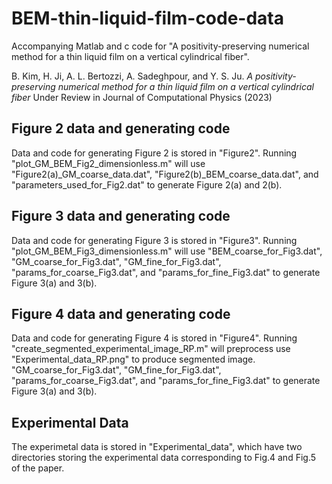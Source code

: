 # BEM-thin-liquid-film-code-data
Accompanying Matlab and c code for "A positivity-preserving numerical method for a thin liquid film on a vertical cylindrical fiber".

B. Kim, H. Ji, A. L. Bertozzi, A. Sadeghpour, and Y. S. Ju. *A positivity-
preserving numerical method for a thin liquid film on a vertical cylindrical fiber*
Under Review in Journal of Computational Physics (2023)

## Figure 2 data and generating code
Data and code for generating Figure 2 is stored in "Figure2". Running "plot_GM_BEM_Fig2_dimensionless.m" will use "Figure2(a)_GM_coarse_data.dat", "Figure2(b)_BEM_coarse_data.dat", and "parameters_used_for_Fig2.dat" to generate Figure 2(a) and 2(b).

## Figure 3 data and generating code
Data and code for generating Figure 3 is stored in "Figure3". Running "plot_GM_BEM_Fig3_dimensionless.m" will use "BEM_coarse_for_Fig3.dat", "GM_coarse_for_Fig3.dat", "GM_fine_for_Fig3.dat", "params_for_coarse_Fig3.dat", and "params_for_fine_Fig3.dat" to generate Figure 3(a) and 3(b).

## Figure 4 data and generating code
Data and code for generating Figure 4 is stored in "Figure4". Running "create_segmented_experimental_image_RP.m" will preprocess use "Experimental_data_RP.png" to produce segmented image. "GM_coarse_for_Fig3.dat", "GM_fine_for_Fig3.dat", "params_for_coarse_Fig3.dat", and "params_for_fine_Fig3.dat" to generate Figure 3(a) and 3(b).

## Experimental Data
The experimetal data is stored in "Experimental_data", which have two directories storing the experimental data corresponding to Fig.4 and Fig.5 of the paper. 
